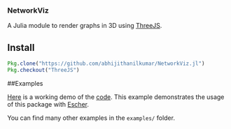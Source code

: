 ### NetworkViz

A Julia module to render graphs in 3D using [ThreeJS](https://github.com/rohitvarkey/ThreeJS.jl).

## Install

```julia
Pkg.clone("https://github.com/abhijithanilkumar/NetworkViz.jl")
Pkg.checkout("ThreeJS")
```

##Examples

[Here](https://youtu.be/qd8LmY2XBHg) is a working demo of the [code](https://github.com/abhijithanilkumar/NetworkViz.jl/blob/master/examples/test.jl). This example demonstrates the usage of this package with [Escher](https://github.com/shashi/Escher.jl).

You can find many other examples in the `examples/` folder.
